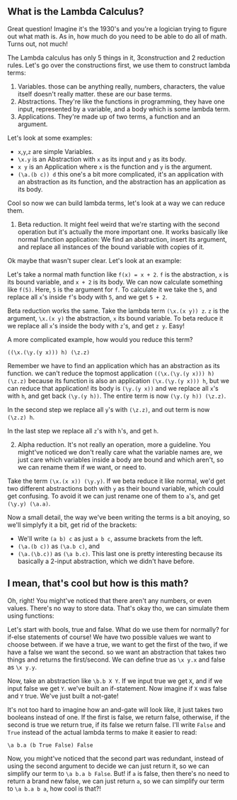 ## What is the Lambda Calculus?
Great question! Imagine it's the 1930's and you're a logician trying to figure out what math is. As in, how much do you need to be able to do all of math. Turns out, not much!

The Lambda calculus has only 5 things in it, 3construction and 2 reduction rules. Let's go over the constructions first, we use them to construct lambda terms:
1. Variables. those can be anything really, numbers, characters, the value itself doesn't really matter. these are our base terms.
2. Abstractions. They're like the functions in programming, they have one input, represented by a variable, and a body which is some lambda term.
3. Applications. They're made up of two terms, a function and an argument.

Let's look at some examples:
- `x`,`y`,`z` are simple Variables.
- `\x.y` is an Abstraction with `x` as its input and `y` as its body.
- `x y` is an Application where `x` is the function and `y` is the argument.
- `(\a.(b c)) d` this one's a bit more complicated, it's an application with an abstraction as its function, and the abstraction has an application as its body.

Cool so now we can build lambda terms, let's look at a way we can reduce them.

1. Beta reduction. It might feel weird that we're starting with the second operation but it's actually the more important one. It works basically like normal function application: We find an abstraction, insert its argument, and replace all instances of the bound variable with copies of it.

Ok maybe that wasn't super clear. Let's look at an example:

Let's take a normal math function like `f(x) = x + 2`. `f` is the abstraction, `x` is its bound variable, and `x + 2` is its body. We can now calculate something like `f(5)`. Here, `5` is the argument for `f`. To calculate it we take the `5`, and replace all `x`'s inside `f`'s body with `5`, and we get `5 + 2`.

Beta reduction works the same. Take the lambda term `(\x.(x y)) z`. `z` is the argument, `\x.(x y)` the abstraction, `x` its bound variable. To beta reduce it we replace all `x`'s inside the body with `z`'s, and get `z y`. Easy!

A more complicated example, how would you reduce this term?

`((\x.(\y.(y x))) h) (\z.z)`

Remember we have to find an application which has an abstraction as its function. we can't reduce the topmost application `((\x.(\y.(y x))) h) (\z.z)` because its function is also an application `(\x.(\y.(y x))) h`, but we can reduce that application! its body is `(\y.(y x))` and we replace all `x`'s with `h`, and get back `(\y.(y h))`. The entire term is now `(\y.(y h)) (\z.z)`.

In the second step we replace all `y`'s with `(\z.z)`, and out term is now `(\z.z) h`.

In the last step we replace all `z`'s with `h`'s, and get `h`.

2. Alpha reduction. It's not really an operation, more a guideline. You might've noticed we don't really care what the variable names are, we just care which variables inside a body are bound and which aren't, so we can rename them if we want, or need to.

Take the term `(\x.(x x)) (\y.y)`. If we beta reduce it like normal, we'd get two different abstractions both with `y` as their bound variable, which could get confusing. To avoid it we can just rename one of them to `a`'s, and get `(\y.y) (\a.a)`.

Now a small detail, the way we've been writing the terms is a bit anoying, so we'll simplyfy it a bit, get rid of the brackets:

- We'll write `(a b) c` as just `a b c`, assume brackets from the left.
- `(\a.(b c))` as `(\a.b c)`, and
- `(\a.(\b.c))` as `(\a b.c)`. This last one is pretty interesting because its basically a 2-input abstraction, which we didn't have before.

## I mean, that's cool but how is this math?
 Oh, right! You might've noticed that there aren't any numbers, or even values. There's no way to store data. That's okay tho, we can simulate them using functions:

 Let's start with bools, true and false. What do we use them for normally? for if-else statements of course! We have two possible values we want to choose between. if we have a true, we want to get the first of the two, if we have a false we want the second. so we want an abstraction that takes two things and returns the first/second. We can define true as `\x y.x` and false as `\x y.y`.

 Now, take an abstraction like `\b.b X Y`. If we input true we get `X`, and if we input false we get `Y`. we've built an if-statement. Now imagine if `X` was false and `Y` true. We've just built a not-gate!

 It's not too hard to imagine how an and-gate will look like, it just takes two booleans instead of one. If the first is false, we return false, otherwise, if the second is true we return true, if its false we return false. I'll write `False` and `True` instead of the actual lambda terms to make it easier to read:

 `\a b.a (b True False) False`

 Now, you might've noticed that the second part was redundant, instead of using the second argument to decide we can just return it, so we can simplify our term to  `\a b.a b False`. But! if `a` is false, then there's no need to return a brand new false, we can just return `a`, so we can simplify our term to `\a b.a b a`, how cool is that?!
